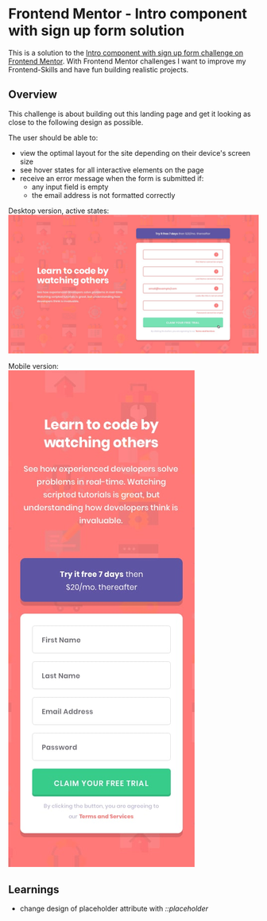 # Frontend Mentor - Intro component with sign up form solution

This is a solution to the [Intro component with sign up form challenge on Frontend Mentor](https://www.frontendmentor.io/challenges/intro-component-with-signup-form-5cf91bd49edda32581d28fd1). With Frontend Mentor challenges I want to improve my Frontend-Skills and have fun building realistic projects.

## Overview

This challenge is about building out this landing page and get it looking as close to the following design as possible.

The user should be able to:
- view the optimal layout for the site depending on their device's screen size
- see hover states for all interactive elements on the page
- receive an error message when the form is submitted if:
  - any input field is empty
  - the email address is not formatted correctly

Desktop version, active states:\
![](design/active-states.jpg)

Mobile version:\
![](design/mobile-design.jpg)

## Learnings

- change design of placeholder attribute with _::placeholder_
